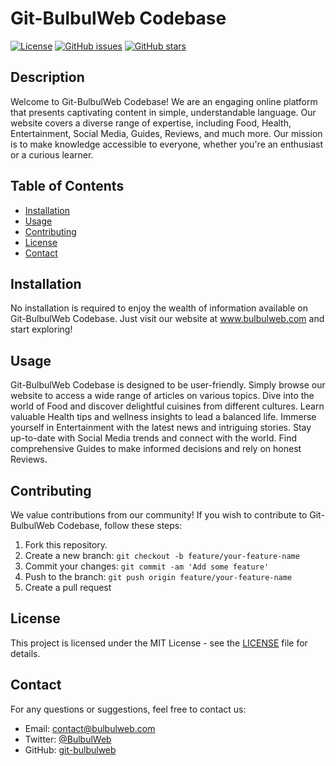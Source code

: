 # Git-BulbulWeb Codebase

[![License](https://img.shields.io/badge/License-MIT-blue.svg)](LICENSE)
[![GitHub issues](https://img.shields.io/github/issues/git-bulbulweb/codebase)](https://github.com/git-bulbulweb/codebase/issues)
[![GitHub stars](https://img.shields.io/github/stars/git-bulbulweb/codebase)](https://github.com/git-bulbulweb/codebase/stargazers)

## Description

Welcome to Git-BulbulWeb Codebase! We are an engaging online platform that presents captivating content in simple, understandable language. Our website covers a diverse range of expertise, including Food, Health, Entertainment, Social Media, Guides, Reviews, and much more. Our mission is to make knowledge accessible to everyone, whether you're an enthusiast or a curious learner.

## Table of Contents

- [Installation](#installation)
- [Usage](#usage)
- [Contributing](#contributing)
- [License](#license)
- [Contact](#contact)

## Installation

No installation is required to enjoy the wealth of information available on Git-BulbulWeb Codebase. Just visit our website at www.bulbulweb.com and start exploring!

## Usage

Git-BulbulWeb Codebase is designed to be user-friendly. Simply browse our website to access a wide range of articles on various topics. Dive into the world of Food and discover delightful cuisines from different cultures. Learn valuable Health tips and wellness insights to lead a balanced life. Immerse yourself in Entertainment with the latest news and intriguing stories. Stay up-to-date with Social Media trends and connect with the world. Find comprehensive Guides to make informed decisions and rely on honest Reviews.

## Contributing

We value contributions from our community! If you wish to contribute to Git-BulbulWeb Codebase, follow these steps:

1. Fork this repository.
2. Create a new branch: `git checkout -b feature/your-feature-name`
3. Commit your changes: `git commit -am 'Add some feature'`
4. Push to the branch: `git push origin feature/your-feature-name`
5. Create a pull request

## License

This project is licensed under the MIT License - see the [LICENSE](LICENSE) file for details.

## Contact

For any questions or suggestions, feel free to contact us:

- Email: contact@bulbulweb.com
- Twitter: [@BulbulWeb](https://twitter.com/BulbulWeb)
- GitHub: [git-bulbulweb](https://github.com/git-bulbulweb)
